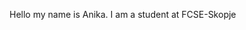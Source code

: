 Hello my name is Anika. I am a student at FCSE-Skopje 

<!---
anikaristevska/anikaristevska is a ✨ special ✨ repository because its `README.md` (this file) appears on your GitHub profile.
You can click the Preview link to take a look at your changes.
--->
